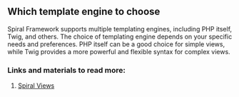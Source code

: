 ## Which template engine to choose

Spiral Framework supports multiple templating engines, including PHP itself, Twig, and others. The choice of templating engine depends on your specific needs and preferences. PHP itself can be a good choice for simple views, while Twig provides a more powerful and flexible syntax for complex views.

### Links and materials to read more:
1. [Spiral Views](https://spiral.dev/docs/views-configuration/current/en)
